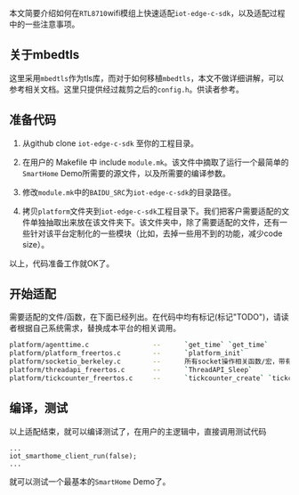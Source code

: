 本文简要介绍如何在`RTL8710`wifi模组上快速适配`iot-edge-c-sdk`，以及适配过程中的一些注意事项。

## 关于mbedtls
这里采用`mbedtls`作为tls库，而对于如何移植`mbedtls`，本文不做详细讲解，可以参考相关文档。这里只提供经过裁剪之后的`config.h`。供读者参考。

## 准备代码
1. 从github clone `iot-edge-c-sdk` 至你的工程目录。

2. 在用户的 Makefile 中 include `module.mk`。该文件中摘取了运行一个最简单的`SmartHome` Demo所需要的源文件，以及所需要的编译参数。
3. 修改`module.mk`中的`BAIDU_SRC`为`iot-edge-c-sdk`的目录路径。

4. 拷贝`platform`文件夹到`iot-edge-c-sdk`工程目录下。我们把客户需要适配的文件单独抽取出来放在该文件夹下。该文件夹中，除了需要适配的文件，还有一些针对该平台定制化的一些模块（比如，去掉一些用不到的功能，减少code size）。


以上，代码准备工作就OK了。

## 开始适配
需要适配的文件/函数，在下面已经列出。在代码中均有标记(标记"TODO")，请读者根据自己系统需求，替换成本平台的相关调用。
```bash
platform/agenttime.c                --      `get_time` `get_time`
platform/platform_freertos.c        --      `platform_init`
platform/socketio_berkeley.c        --      所有socket操作相关函数/宏，带有`xxx_`前缀
platform/threadapi_freertos.c       --      `ThreadAPI_Sleep`
platform/tickcounter_freertos.c     --      `tickcounter_create` `tickcounter_get_current_ms`
```


## 编译，测试
以上适配结束，就可以编译测试了，在用户的主逻辑中，直接调用测试代码
```
...
iot_smarthome_client_run(false);
...
```
就可以测试一个最基本的`SmartHome` Demo了。
